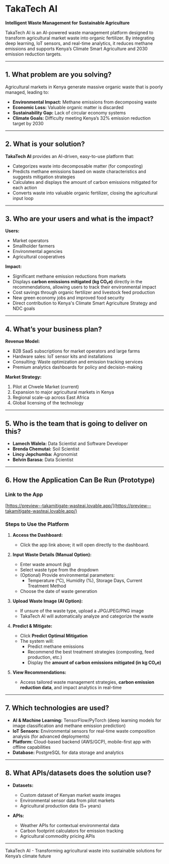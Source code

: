 # TakaTech AI 

**Intelligent Waste Management for Sustainable Agriculture**  

TakaTech AI is an AI-powered waste management platform designed to transform agricultural market waste into organic fertilizer. By integrating deep learning, IoT sensors, and real-time analytics, it reduces methane emissions and supports Kenya’s Climate Smart Agriculture and 2030 emission reduction targets.  

---

## 1. What problem are you solving?  

Agricultural markets in Kenya generate massive organic waste that is poorly managed, leading to:  

- **Environmental Impact:** Methane emissions from decomposing waste  
- **Economic Loss:** Valuable organic matter is discarded  
- **Sustainability Gap:** Lack of circular economy systems  
- **Climate Goals:** Difficulty meeting Kenya’s 32% emission reduction target by 2030  

---

## 2. What is your solution?  

**TakaTech AI** provides an AI-driven, easy-to-use platform that:  

- Categorizes waste into decomposable matter (for composting)  
- Predicts methane emissions based on waste characteristics and suggests mitigation strategies  
- Calculates and displays the amount of carbon emissions mitigated for each action  
- Converts waste into valuable organic fertilizer, closing the agricultural input loop  

---

## 3. Who are your users and what is the impact?  

**Users:**  
- Market operators  
- Smallholder farmers  
- Environmental agencies  
- Agricultural cooperatives  

**Impact:**  
- Significant methane emission reductions from markets  
- Displays **carbon emissions mitigated (kg CO₂e)** directly in the recommendations, allowing users to track their environmental impact  
- Cost savings through organic fertilizer and livestock feed production  
- New green economy jobs and improved food security  
- Direct contribution to Kenya's Climate Smart Agriculture Strategy and NDC goals  

---

## 4. What’s your business plan?  

**Revenue Model:**  
- B2B SaaS subscriptions for market operators and large farms  
- Hardware sales: IoT sensor kits and installations  
- Consulting: Waste optimization and emission tracking services  
- Premium analytics dashboards for policy and decision-making  

**Market Strategy:**  
1. Pilot at Chwele Market (current)  
2. Expansion to major agricultural markets in Kenya  
3. Regional scale-up across East Africa  
4. Global licensing of the technology  

---

## 5. Who is the team that is going to deliver on this?  

- **Lamech Walela:** Data Scientist and Software Developer  
- **Brenda Chemutai:** Soil Scientist  
- **Lincy Jepchumba:** Agronomist  
- **Belvin Barasa:** Data Scientist  

---

## 6. How the Application Can Be Run (Prototype)  

### **Link to the App**  
 [https://preview--takamitigate-wasteai.lovable.app/](https://preview--takamitigate-wasteai.lovable.app/)  

### **Steps to Use the Platform**  

1. **Access the Dashboard:**  
   - Click the app link above; it will open directly to the dashboard.  

2. **Input Waste Details (Manual Option):**  
   - Enter waste amount (kg)  
   - Select waste type from the dropdown  
   - (Optional) Provide environmental parameters:  
     - Temperature (°C), Humidity (%), Storage Days, Current Treatment Method  
   - Choose the date of waste generation  

3. **Upload Waste Image (AI Option):**  
   - If unsure of the waste type, upload a JPG/JPEG/PNG image  
   - TakaTech AI will automatically analyze and categorize the waste  

4. **Predict & Mitigate:**  
   - Click **Predict Optimal Mitigation**  
   - The system will:  
     - Predict methane emissions  
     - Recommend the best treatment strategies (composting, feed production, etc.)  
     - Display the **amount of carbon emissions mitigated (in kg CO₂e)**  

5. **View Recommendations:**  
   - Access tailored waste management strategies, **carbon emission reduction data**, and impact analytics in real-time  

---

## 7. Which technologies are used?  

- **AI & Machine Learning:** TensorFlow/PyTorch (deep learning models for image classification and methane emission prediction)  
- **IoT Sensors:** Environmental sensors for real-time waste composition analysis (for advanced deployments)  
- **Platform:** Cloud-based backend (AWS/GCP), mobile-first app with offline capabilities  
- **Database:** PostgreSQL for data storage and analytics  

---

## 8. What APIs/datasets does the solution use?  

- **Datasets:**  
  - Custom dataset of Kenyan market waste images  
  - Environmental sensor data from pilot markets  
  - Agricultural production data (5+ years)  

- **APIs:**  
  - Weather APIs for contextual environmental data  
  - Carbon footprint calculators for emission tracking  
  - Agricultural commodity pricing APIs  

---

TakaTech AI - Transforming agricultural waste into sustainable solutions for Kenya’s climate future   
